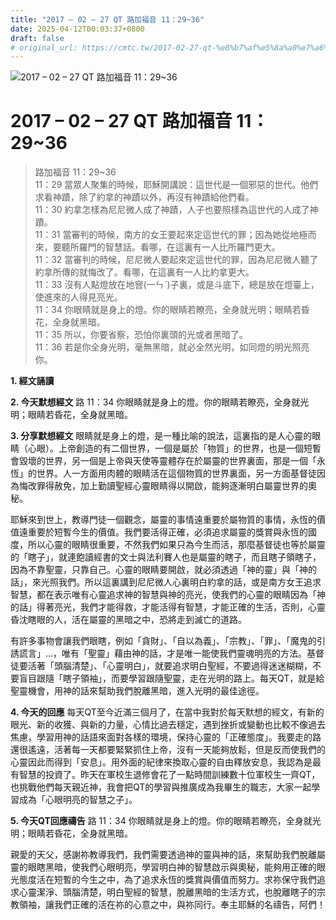```yaml
---
title: "2017 – 02 – 27 QT 路加福音 11：29~36"
date: 2025-04-12T00:03:37+0800
draft: false
# original_url: https://cmtc.tw/2017-02-27-qt-%e8%b7%af%e5%8a%a0%e7%a6%8f%e9%9f%b3-11%ef%bc%9a2936
---
```


![2017 – 02 – 27 QT 路加福音 11：29\~36](/images/qt.jpg   "2017 – 02 – 27 QT 路加福音 11：29\~36")

# 2017 – 02 – 27 QT 路加福音 11：29\~36

> 路加福音 11：29\~36  
> 11：29 當眾人聚集的時候，耶穌開講說：這世代是一個邪惡的世代。他們求看神蹟，除了約拿的神蹟以外，再沒有神蹟給他們看。  
> 11：30 約拿怎樣為尼尼微人成了神蹟，人子也要照樣為這世代的人成了神蹟。  
> 11：31 當審判的時候，南方的女王要起來定這世代的罪；因為她從地極而來，要聽所羅門的智慧話。看哪，在這裏有一人比所羅門更大。  
> 11：32 當審判的時候，尼尼微人要起來定這世代的罪，因為尼尼微人聽了約拿所傳的就悔改了。看哪，在這裏有一人比約拿更大。  
> 11：33 沒有人點燈放在地窨(一ㄣˋ)子裏，或是斗底下，總是放在燈臺上，使進來的人得見亮光。  
> 11：34 你眼睛就是身上的燈。你的眼睛若瞭亮，全身就光明；眼睛若昏花，全身就黑暗。  
> 11：35 所以，你要省察，恐怕你裏頭的光或者黑暗了。  
> 11：36 若是你全身光明，毫無黑暗，就必全然光明，如同燈的明光照亮你。

**1.  經文誦讀**

**2.  今天默想經文**
路 11：34 你眼睛就是身上的燈。你的眼睛若瞭亮，全身就光明；眼睛若昏花，全身就黑暗。

**3. 分享默想經文**
眼睛就是身上的燈，是一種比喻的說法，這裏指的是人心靈的眼睛（心眼）。上帝創造的有二個世界，一個是屬於「物質」的世界，也是一個短暫會毀壞的世界，另一個是上帝與天使等靈體存在於屬靈的世界裏面，那是一個「永恆」的世界。人一方面用肉體的眼睛活在這個物質的世界裏面，另一方面基督徒因為悔改罪得赦免，加上勤讀聖經心靈眼睛得以開啟，能夠逐漸明白屬靈世界的奧秘。

耶穌來到世上，教導門徒一個觀念，屬靈的事情遠重要於屬物質的事情，永恆的價值遠重要於短暫今生的價值。我們要活得正確，必須追求屬靈的獎賞與永恆的國度，所以心靈的眼睛很重要，不然我們如果只為今生而活，那麼基督徒也等於屬靈的「瞎子」，就連飽讀經書的文士與法利賽人也是屬靈的瞎子，而且瞎子領瞎子，因為不靠聖靈，只靠自己。心靈的眼睛要開啟，就必須透過「神的靈」與「神的話」，來光照我們。所以這裏講到尼尼微人心裏明白約拿的話，或是南方女王追求智慧，都在表示唯有心靈追求神的智慧與神的亮光，使我們的心靈的眼睛因為「神的話」得著亮光，我們才能得救，才能活得有智慧，才能正確的生活，否則，心靈昏沈瞎眼的人，活在屬靈的黑暗之中，恐將走到滅亡的道路。

有許多事物會讓我們眼瞎，例如「貪財」、「自以為義」、「宗教」、「罪」、「魔鬼的引誘謊言」…，唯有「聖靈」藉由神的話，才是唯一能使我們靈魂明亮的方法。基督徒要活著「頭腦清楚」、「心靈明白」，就要追求明白聖經，不要過得迷迷糊糊，不要盲目跟隨「瞎子領袖」，而要學習跟隨聖靈，走在光明的路上。每天QT，就是給聖靈機會，用神的話來幫助我們脫離黑暗，進入光明的最佳途徑。

**4. 今天的回應**
每天QT至今近滿三個月了，在當中我對於每天默想的經文，有新的眼光、新的收獲、與新的力量，心情比過去穩定，遇到挫折或變動也比較不像過去焦慮，學習用神的話語來面對各樣的環境，保持心靈的「正確態度」。我要走的路還很遙遠，活著每一天都要緊緊抓住上帝，沒有一天能夠放鬆，但是反而使我們的心靈因此而得到「安息」。用外面的紀律來換取心靈的自由釋放安息，我認為是最有智慧的投資了。昨天在軍校生退修會花了一點時間訓練數十位軍校生一齊QT，也挑戰他們每天親近神，我會把QT的學習與推廣成為我畢生的職志，大家一起學習成為「心眼明亮的智慧之子」。

**5. 今天QT回應禱告**
路 11：34 你眼睛就是身上的燈。你的眼睛若瞭亮，全身就光明；眼睛若昏花，全身就黑暗。

親愛的天父，感謝祢教導我們，我們需要透過神的靈與神的話，來幫助我們脫離屬靈的眼瞎黑暗，使我們心眼明亮，學習明白神的智慧啟示與奧秘，能夠用正確的眼光態度活在短暫的今生之中，為了追求永恆的獎賞與價值而努力。求祢保守我們追求心靈潔淨、頭腦清楚，明白聖經的智慧，脫離黑暗的生活方式，也脫離瞎子的宗教領袖，讓我們正確的活在祢的心意之中，與祢同行。奉主耶穌的名禱告，阿們！
